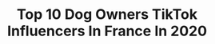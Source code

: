 ---
title: Top 10 Dog Owners TikTok Influencers In France In 2020
description: >-
  Find top dog owners TikTok influencers in France in 2020. Most popular hashtags: #confinement #coronavirus #voiture #pet.
platform: TikTok
profiles:
  - username: "carscollector21"
    fullname: >-
      carscollector21
    location: "France"
    followers: 38425
    engagement: 1195
    commentsToLikes: 0.021922
    id: cka0rgelhgzbd0i788f769cu3
    verified: false
    hashtags: "#kapla, #mclaren720s, #964turbo, #travaux"
  - username: "malcolmtheakita"
    fullname: >-
      MALCOLM THE AKITA
    location: "France"
    followers: 19074
    engagement: 1077
    commentsToLikes: 0.011844
    id: ck9enulrpkx2p0j785tcdg2ju
    verified: false
    hashtags: "#malcolmtheakita, #plage, #pup, #akitaamericano"
  - username: "jeremystella"
    fullname: >-
      Wolf Instinct
    location: "France"
    followers: 208540
    engagement: 912
    commentsToLikes: 0.006377
    id: ck94erki391mx0j78tyuv7nf4
    verified: false
    hashtags: "#adventuretime, #wolfmix, #athome, #outdoorsman"
  - username: "paris_interceptor"
    fullname: >-
      parisinterceptor
    location: "France"
    followers: 3955
    engagement: 627
    commentsToLikes: 0.027022
    id: cka0y17319hco0i78yx8g7yef
    verified: false
    hashtags: "#paris, #circuit, #victoriapolice, #gta"
  - username: "louis_v0"
    fullname: >-
      Louis Vicogne
    location: "France"
    followers: 3839
    engagement: 4226
    commentsToLikes: 0.038194
    id: cka6oxpvyhem90i78jkbm5he3
    verified: false
    hashtags: "#percer, #coronavirus, #football, #coucours"
  - username: "yuki"
    fullname: >-
      Yuki
    location: "France"
    followers: 832178
    engagement: 2352
    commentsToLikes: 0.008718
    id: ck8kk5r2txtv50j78i3jn3f3u
    verified: false
    hashtags: "#drole, #pet, #cute, #dogchallenge"
  - username: "spaofficiel"
    fullname: >-
      SPA_Officiel
    location: "France"
    followers: 68029
    engagement: 1981
    commentsToLikes: 0.013658
    id: ck9slxsp8gdws0j78jmi8sm5j
    verified: true
    hashtags: "#jesuisf, #cat, #pourtoi, #meetfelix"
  - username: "anaevine"
    fullname: >-
      Sév Erine
    location: "France"
    followers: 21577
    engagement: 1899
    commentsToLikes: 0.017900
    id: ck9fx0zrb47qw0j78cppa8l4t
    verified: false
    hashtags: "#accentportugais, #bosse, #coronavirus, #enfants"
  - username: "lehopablo"
    fullname: >-
      Lého Pablo
    location: "France"
    followers: 11369
    engagement: 2157
    commentsToLikes: 0.016850
    id: ck9tu9i4gkecc0j78ki9g6819
    verified: false
    hashtags: "#veterinaire, #glasses, #fille, #sauts"
  - username: "drytdraw"
    fullname: >-
      ⚜️A.R.T.⚜️
    location: "France"
    followers: 668064
    engagement: 3042
    commentsToLikes: 0.014490
    id: ck9sl4rhxc36b0j78y7x169j7
    verified: true
    hashtags: "#enrush, #aesthetic, #foryou, #trend"
---